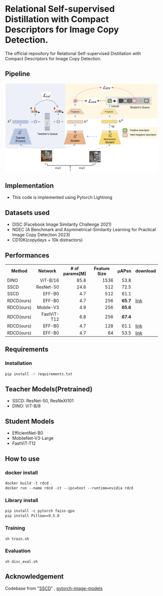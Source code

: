 

# Relational Self-supervised Distillation with Compact Descriptors for Image Copy Detection.
The official repository for Relational Self-supervised Distillation with Compact Descriptors for Image Copy Detection.

## Pipeline

![framework](figs/framework.png)

## Implementation
- This code is implemented using Pytorch Lightning


## Datasets used
- DISC (Facebook Image Similarity Challenge 2021)
- NDEC (A Benchmark and Asymmetrical-Similarity Learning for Practical Image Copy
Detection 2023)
- CD10K(copydays + 10k distractors)

## Performances
<table style="margin: auto">
  <tr>
    <th>Method</th>
    <th>Network</th>
    <th># of<br />params[M]</th>
    <th>Feature Size</th>
    <th>µAPsn</th>
    <th>download</th>
  </tr>
  <tr>
    <td>DINO</td>
    <td align="right">ViT-B/16</td>
    <td align="right">85.8</td>
    <td align="right">1536</td>
    <td align="right">53.8</td>
  </tr>
  <tr>
    <td>SSCD</td>
    <td align="right">ResNet-50</td>
    <td align="right">24.6</td>
    <td align="right">512</td>
    <td align="right">72.5</td>
  </tr>
  <tr>
    <td>SSCD</td>
    <td align="right">EFF-B0</td>
    <td align="right">4.7</td>
    <td align="right">512</td>
    <td align="right">61.1</td>
  </tr>
  <tr>
    <td>RDCD(ours)</td>
    <td align="right">EFF-B0</td>
    <td align="right">4.7</td>
    <td align="right">256</td>
    <td align="right"> <strong>65.7</strong></td>
    <td><a href="https://drive.google.com/file/d/1LAWfP8d3_voxvmHrTRdCGIkN49fCAp-6/view?usp=drive_link">link</a></td>
  </tr>
  <tr>
    <td>RDCD(ours)</td>
    <td align="right">Mobile-V3</td>
    <td align="right">4.9</td>
    <td align="right">256</td>
    <td align="right"><strong>65.6</strong></td>
  </tr>
  <tr>
    <td>RDCD(ours)</td>
    <td align="right">FastViT-T12</td>
    <td align="right">6.8</td>
    <td align="right">256</td>
    <td align="right"><strong>67.4</strong></td>
  </tr>
  <tr>
    <td>RDCD(ours)</td>
    <td align="right">EFF-B0</td>
    <td align="right">4.7</td>
    <td align="right">128</td>
    <td align="right">61.1</td>
    <td><a href="https://drive.google.com/file/d/1u5T50kFOzaLlS-Q9stWLWw0E8WS7BYnO/view?usp=drive_link">link</a></td>
  </tr>
  <tr>
    <td>RDCD(ours)</td>
    <td align="right">EFF-B0</td>
    <td align="right">4.7</td>
    <td align="right">64</td>
    <td align="right">53.5</td>
    <td><a href="https://drive.google.com/file/d/1k3G-xK4XxLlkrJAk_grYENNiKD6zSEBS/view?usp=drive_link">link</a></td>
  </tr>
</table>

## Requirements

### Installation

```bash
pip install -r requirements.txt

```

## Teacher Models(Pretrained)
- SSCD: ResNet-50, ResNeXt101
- DINO: ViT-B/8

## Student Models
- EfficientNet-B0
- MobileNet-V3-Large
- FastViT-T12

## How to use

### docker install
```
docker build -t rdcd .
docker run --name rdcd -it --ipc=host --runtime=nvidia rdcd
```

### Library install
```
pip install -c pytorch faiss-gpu
pip install Pillow==9.5.0
```

### Training
```
sh train.sh
```

### Evaluation
```
sh disc_eval.sh
```

## Acknowledgement

Codebase from "[SSCD](https://github.com/facebookresearch/sscd-copy-detection)" , [pytorch-image-models](https://github.com/rwightman/pytorch-image-models)
